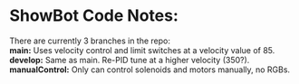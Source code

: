 # ShowBot Code Notes:  
There are currently 3 branches in the repo:  
**main:** Uses velocity control and limit switches at a velocity value of 85.  
**develop:** Same as main. Re-PID tune at a higher velocity (350?).  
**manualControl:** Only can control solenoids and motors manually, no RGBs.  
  
